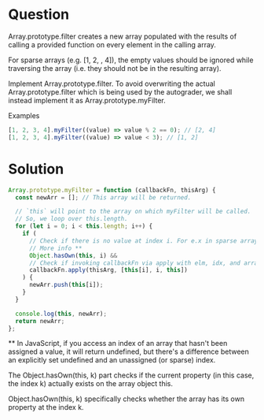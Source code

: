 # Question
Array.prototype.filter creates a new array populated with the results of calling a provided function on every element in the calling array.

For sparse arrays (e.g. [1, 2, , 4]), the empty values should be ignored while traversing the array (i.e. they should not be in the resulting array).

Implement Array.prototype.filter. To avoid overwriting the actual Array.prototype.filter which is being used by the autograder, we shall instead implement it as Array.prototype.myFilter.

Examples
```js
[1, 2, 3, 4].myFilter((value) => value % 2 == 0); // [2, 4]
[1, 2, 3, 4].myFilter((value) => value < 3); // [1, 2]
```

# Solution
```js
Array.prototype.myFilter = function (callbackFn, thisArg) {
  const newArr = []; // This array will be returned.

  // `this` will point to the array on which myFilter will be called.
  // So, we loop over this.length.
  for (let i = 0; i < this.length; i++) {
    if (
      // Check if there is no value at index i. For e.x in sparse array.
      // More info **
      Object.hasOwn(this, i) &&
      // Check if invoking callbackFn via apply with elm, idx, and array results in true.
      callbackFn.apply(thisArg, [this[i], i, this])
    ) {
      newArr.push(this[i]);
    }
  }

  console.log(this, newArr);
  return newArr;
};
```

**
In JavaScript, if you access an index of an array that hasn't been assigned a value, it will return undefined, but there's a difference between an explicitly set undefined and an unassigned (or sparse) index.

The Object.hasOwn(this, k) part checks if the current property (in this case, the index k) actually exists on the array object this.

Object.hasOwn(this, k) specifically checks whether the array has its own property at the index k.